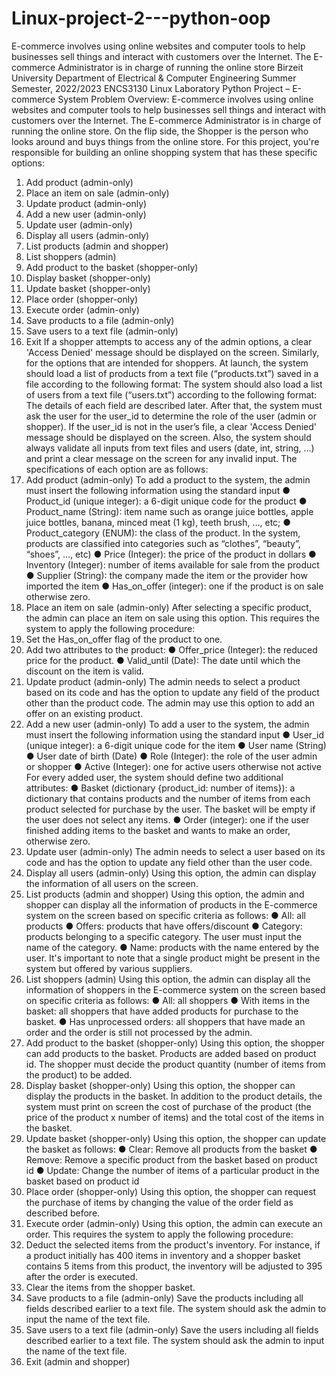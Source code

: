 # Linux-project-2---python-oop
E-commerce involves using online websites and computer tools to help businesses sell things and interact with customers over the Internet. The E-commerce Administrator is in charge of running the online store
Birzeit University
Department of Electrical & Computer Engineering
Summer Semester, 2022/2023 ENCS3130
Linux Laboratory
Python Project – E-commerce System
Problem Overview:
E-commerce involves using online websites and computer tools to help businesses sell things and
interact with customers over the Internet. The E-commerce Administrator is in charge of running the
online store. On the flip side, the Shopper is the person who looks around and buys things from the
online store. For this project, you're responsible for building an online shopping system that has these
specific options:
1. Add product (admin-only)
2. Place an item on sale (admin-only)
3. Update product (admin-only)
4. Add a new user (admin-only)
5. Update user (admin-only)
6. Display all users (admin-only)
7. List products (admin and shopper)
8. List shoppers (admin)
9. Add product to the basket (shopper-only)
10. Display basket (shopper-only)
11. Update basket (shopper-only)
12. Place order (shopper-only)
13. Execute order (admin-only)
14. Save products to a file (admin-only)
15. Save users to a text file (admin-only)
16. Exit
If a shopper attempts to access any of the admin options, a clear 'Access Denied' message should be
displayed on the screen. Similarly, for the options that are intended for shoppers. At launch, the system
should load a list of products from a text file (“products.txt”) saved in a file according to the following
format:
The system should also load a list of users from a text file (“users.txt”) according to the following format:
The details of each field are described later. After that, the system must ask the user for the user_id to
determine the role of the user (admin or shopper). If the user_id is not in the user’s file, a clear 'Access
Denied' message should be displayed on the screen. Also, the system should always validate all inputs
from text files and users (date, int, string, …) and print a clear message on the screen for any invalid
input.
The specifications of each option are as follows:
1. Add product (admin-only)
To add a product to the system, the admin must insert the following information using the standard
input
● Product_id (unique integer): a 6-digit unique code for the product
● Product_name (String): item name such as orange juice bottles, apple juice bottles, banana,
minced meat (1 kg), teeth brush, …, etc;
● Product_category (ENUM): the class of the product. In the system, products are classified into
categories such as “clothes”, “beauty”, “shoes”, …, etc)
● Price (Integer): the price of the product in dollars
● Inventory (Integer): number of items available for sale from the product
● Supplier (String): the company made the item or the provider how imported the item
● Has_on_offer (integer): one if the product is on sale otherwise zero.
2. Place an item on sale (admin-only)
After selecting a specific product, the admin can place an item on sale using this option. This requires the
system to apply the following procedure:
1. Set the Has_on_offer flag of the product to one.
2. Add two attributes to the product:
● Offer_price (Integer): the reduced price for the product.
● Valid_until (Date): The date until which the discount on the item is valid.
3. Update product (admin-only)
The admin needs to select a product based on its code and has the option to update any field of the
product other than the product code. The admin may use this option to add an offer on an existing
product.
4. Add a new user (admin-only)
To add a user to the system, the admin must insert the following information using the standard input
● User_id (unique integer): a 6-digit unique code for the item
● User name (String)
● User date of birth (Date)
● Role (Integer): the role of the user admin or shopper
● Active (Integer): one for active users otherwise not active
For every added user, the system should define two additional attributes:
● Basket (dictionary {product_id: number of items}): a dictionary that contains products and the
number of items from each product selected for purchase by the user. The basket will be empty
if the user does not select any items.
● Order (integer): one if the user finished adding items to the basket and wants to make an order,
otherwise zero.
5. Update user (admin-only)
The admin needs to select a user based on its code and has the option to update any field other than the
user code.
6. Display all users (admin-only)
Using this option, the admin can display the information of all users on the screen.
7. List products (admin and shopper)
Using this option, the admin and shopper can display all the information of products in the E-commerce
system on the screen based on specific criteria as follows:
● All: all products
● Offers: products that have offers/discount
● Category: products belonging to a specific category. The user must input the name of the
category.
● Name: products with the name entered by the user. It's important to note that a single product
might be present in the system but offered by various suppliers.
8. List shoppers (admin)
Using this option, the admin can display all the information of shoppers in the E-commerce system on
the screen based on specific criteria as follows:
● All: all shoppers
● With items in the basket: all shoppers that have added products for purchase to the basket.
● Has unprocessed orders: all shoppers that have made an order and the order is still not
processed by the admin.
9. Add product to the basket (shopper-only)
Using this option, the shopper can add products to the basket. Products are added based on product id.
The shopper must decide the product quantity (number of items from the product) to be added.
10. Display basket (shopper-only)
Using this option, the shopper can display the products in the basket. In addition to the product details,
the system must print on screen the cost of purchase of the product (the price of the product x number
of items) and the total cost of the items in the basket.
11. Update basket (shopper-only)
Using this option, the shopper can update the basket as follows:
● Clear: Remove all products from the basket
● Remove: Remove a specific product from the basket based on product id
● Update: Change the number of items of a particular product in the basket based on product id
12. Place order (shopper-only)
Using this option, the shopper can request the purchase of items by changing the value of the order field
as described before.
13. Execute order (admin-only)
Using this option, the admin can execute an order. This requires the system to apply the following
procedure:
1. Deduct the selected items from the product's inventory. For instance, if a product initially has
400 items in inventory and a shopper basket contains 5 items from this product, the inventory
will be adjusted to 395 after the order is executed.
2. Clear the items from the shopper basket.
14. Save products to a file (admin-only)
Save the products including all fields described earlier to a text file. The system should ask the admin to
input the name of the text file.
15. Save users to a text file (admin-only)
Save the users including all fields described earlier to a text file. The system should ask the admin to
input the name of the text file.
16. Exit (admin and shopper)
